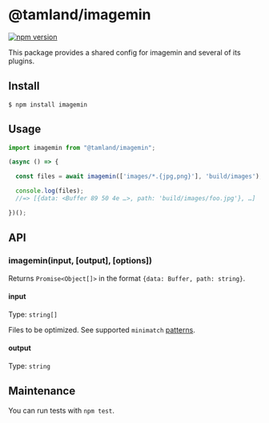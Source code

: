 # @tamland/imagemin

[![npm version](https://badge.fury.io/js/%40tamland%2Fimagemin.svg)](https://badge.fury.io/js/%40tamland%2Fimagemin)

This package provides a shared config for imagemin and several of its plugins.

## Install

```
$ npm install imagemin
```
## Usage

```js
import imagemin from "@tamland/imagemin";

(async () => {

  const files = await imagemin(['images/*.{jpg,png}'], 'build/images');

  console.log(files);
  //=> [{data: <Buffer 89 50 4e …>, path: 'build/images/foo.jpg'}, …]

})();
```

## API

### imagemin(input, [output], [options])

Returns `Promise<Object[]>` in the format `{data: Buffer, path: string}`.

#### input

Type: `string[]`

Files to be optimized. See supported `minimatch` [patterns](https://github.com/isaacs/minimatch#usage).

#### output

Type: `string`

## Maintenance

You can run tests with `npm test`.
